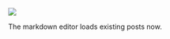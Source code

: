 ![](https://db-feed.s3.amazonaws.com/legacy/posteditor-1518120802224.gif)

The markdown editor loads existing posts now.
